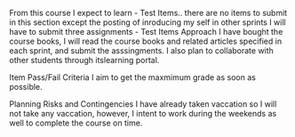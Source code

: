 From this course I expect to learn - 
Test Items.. there are no items to submit in this section except the posting of inroducing my self
in other sprints I will have to submit three assignments - 
Test Items
Approach
 I have bought the course books, I will read the course books and related articles specified in each sprint, and submit the asssingments. I also plan to collaborate with other students through itslearning portal. 

Item Pass/Fail Criteria
  I aim to get the maxmimum grade as soon as possible. 
  
Planning Risks and Contingencies
  I have already taken vaccation so I will not take any vaccation, however, I intent to work during the weekends as well to complete the course on time. 

